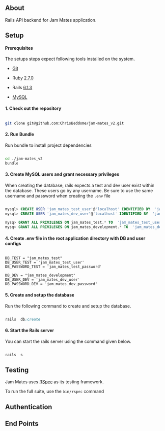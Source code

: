 ## About

Rails API backend for Jam Mates application.


## Setup

  

#### Prerequisites

  

The setups steps expect following tools installed on the system.

  

- [Git](https://git-scm.com/)

- Ruby [2.7.0](https://ruby-doc.org/core-2.7.0/)

 - Rails [6.1.3](https://rubygems.org/gems/rails/versions/6.1.3)

 - [MySQL](https://www.mysql.com/)
 

#### 1. Check out the repository

  

```bash

git clone git@github.com:ChrisBeddome/jam-mates_v2.git

```

  

#### 2. Run Bundle

  Run bundle to install project dependencies

```bash

cd ./jam-mates_v2
bundle

```

  

#### 3. Create MySQL users and grant necessary privileges

When creating the database, rails expects a test and dev user exist within the database. These users go by any username. Be sure to use the same username and password when creating the `.env` file 
  

```sql

mysql> CREATE USER 'jam_mates_test_user'@'localhost' IDENTIFIED BY  'jam_mates_test_password';
mysql> CREATE USER 'jam_mates_dev_user'@'localhost' IDENTIFIED BY  'jam_mates_dev_password';

mysq> GRANT ALL PRIVILEGES ON jam_mates_test.* TO  'jam_mates_test_user'@'localhost';
mysq> GRANT ALL PRIVILEGES ON jam_mates_development.* TO  'jam_mates_dev_user'@'localhost';

```

#### 4. Create .env file in the root application directory with DB and user configs

```

DB_TEST = "jam_mates_test"
DB_USER_TEST = 'jam_mates_test_user'
DB_PASSWORD_TEST = 'jam_mates_test_password'

DB_DEV = "jam_mates_development"
DB_USER_DEV = 'jam_mates_dev_user'
DB_PASSWORD_DEV = 'jam_mates_dev_password'

```

#### 5. Create and setup the database

Run the following command to create and setup the database.

  

```ruby

rails  db:create

```

  

#### 6. Start the Rails server

  

You can start the rails server using the command given below.

  

```ruby

rails  s

```

  

## Testing

  

Jam Mates uses [RSpec](http://rspec.info/) as its testing framework.

  

To run the full suite, use the `bin/rspec` command

  

## Authentication

  

## End Points